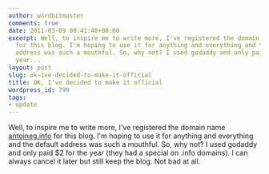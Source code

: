 ```yaml
---
author: wordbitmaster
comments: true
date: 2011-03-09 00:41:48+00:00
excerpt: Well, to inspire me to write more, I've registered the domain name antoineg.info
  for this blog. I'm hoping to use it for anything and everything and the default
  address was such a mouthful. So, why not? I used godaddy and only paid $2 for the
  year...
layout: post
slug: ok-ive-decided-to-make-it-official
title: OK, I've decided to make it official
wordpress_id: 799
tags:
- update
---
```


Well, to inspire me to write more, I've registered the domain name [antoineg.info](http://antoineg.info) for this blog. I'm hoping to use it for anything and everything and the default address was such a mouthful. So, why not? I used godaddy and only paid $2 for the year (they had a special on .info domains). I can always cancel it later but still keep the blog. Not bad at all.
